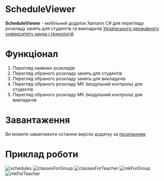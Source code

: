 # ScheduleViewer
__ScheduleViewer__ - мобільний додаток Xamarin C# для перегляду розкладу занять для студентів та викладачів [Українського державного університету науки і технологій](https://ust.edu.ua/)
# Функціонал
1. Перегляд наявних розкладів
2. Перегляд обраного розкладу занять для студентів
3. Перегляд обраного розкладу занять для викладачів
4. Перегляд обраного розкладу МК (модульний контроль) для студентів
5. Перегляд обраного розкладу МК (модульний контроль) для викладачів
# Завантаження
Ви можете завантажити останню версію додатку за [посиланням](https://github.com/vlad910099/ScheduleViewer/tree/main/Download)
# Приклад роботи
![schedules](https://github.com/vlad910099/ScheduleViewer/blob/main/ScreenShots/schdules.png)
![classesForGroup](https://github.com/vlad910099/ScheduleViewer/blob/main/ScreenShots/classesForGroup.png)
![classesForTeacher](https://github.com/vlad910099/ScheduleViewer/blob/main/ScreenShots/classesForTeacher.png)
![mkForGroup](https://github.com/vlad910099/ScheduleViewer/blob/main/ScreenShots/mkForGroup.png)
![mkForTeacher](https://github.com/vlad910099/ScheduleViewer/blob/main/ScreenShots/mkForTeacher.png)

